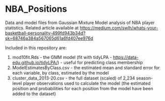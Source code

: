 # NBA_Positions
Data and model files from Gaussian Mixture Model analysis of NBA player statistics. Related article available at https://medium.com/swlh/whats-your-basketball-personality-499fd943b34d?sk=68746a384a567065d61a6fd407ee976d

Included in this repository are:
1. mod10fit.Rds - the GMM model (fit with tidyLPA - https://data-edu.github.io/tidyLPA/) - useful for predicting class membership
2. ModelEstimatesByClass.csv - the estimated mean and standard error for each variable, by class, estimated by the model
3. cluster_data_2013-20.csv - the full dataset (scaled) of 2,234 season-level player observations used to calculate the model (the estimated position and probabilities for each position from the model have been added to the dataset)
